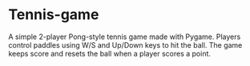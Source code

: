 # Tennis-game
A simple 2-player Pong-style tennis game made with Pygame. Players control paddles using W/S and Up/Down keys to hit the ball. The game keeps score and resets the ball when a player scores a point.

